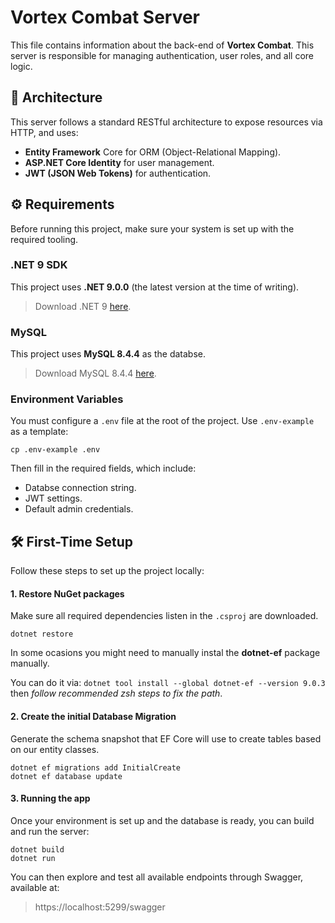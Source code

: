 # Vortex Combat Server
This file contains information about the back-end of **Vortex Combat**. This server is responsible for managing authentication, user roles, and all core logic.

## 🧩 Architecture
This server follows a standard RESTful architecture to expose resources via HTTP, and uses:
- **Entity Framework** Core for ORM (Object-Relational Mapping).
- **ASP.NET Core Identity** for user management.
- **JWT (JSON Web Tokens)** for authentication.

## ⚙ Requirements
Before running this project, make sure your system is set up with the required tooling.

### .NET 9 SDK
This project uses **.NET 9.0.0** (the latest version at the time of writing).

> Download .NET 9 [here](https://dotnet.microsoft.com/en-us/download/dotnet/9.0).

### MySQL
This project uses **MySQL 8.4.4** as the databse.

> Download MySQL 8.4.4 [here](https://dev.mysql.com/doc/relnotes/mysql/8.4/en/news-8-4-4.html).

### Environment Variables
You must configure a `.env` file at the root of the project. Use `.env-example` as a template:

```
cp .env-example .env
```

Then fill in the required fields, which include:
- Databse connection string.
- JWT settings.
- Default admin credentials.

## 🛠 First-Time Setup
Follow these steps to set up the project locally:

#### 1. Restore NuGet packages
Make sure all required dependencies listen in the `.csproj` are downloaded.

```
dotnet restore
```
In some ocasions you might need to manually instal the **dotnet-ef** package manually.

You can do it via:
`dotnet tool install --global dotnet-ef --version 9.0.3` then _follow recommended zsh steps to fix the path_.

#### 2. Create the initial Database Migration
Generate the schema snapshot that EF Core will use to create tables based on our entity classes.

```
dotnet ef migrations add InitialCreate
dotnet ef database update
```

#### 3. Running the app
Once your environment is set up and the database is ready, you can build and run the server:

```
dotnet build
dotnet run
```

You can then explore and test all available endpoints through Swagger, available at:
> https://localhost:5299/swagger

